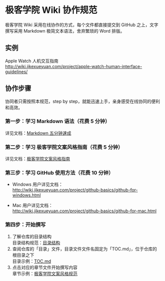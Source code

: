 # 极客学院 Wiki 协作规范

极客学院 Wiki 采用在线协作的方式，每个文件都直接提交到 GitHub 之上，文字撰写采用 Markdown 极简文本语法，舍弃繁琐的 Word 排版。

## 实例

Apple Watch 人机交互指南       
<http://wiki.jikexueyuan.com/project/apple-watch-human-interface-guidelines/>   

## 协作步骤

协同者只需按照本规范，step by step，就能迅速上手，亲身感受在线协同的便利和高效。

### 第一步：学习 Markdown 语法（花费 5 分钟）

详见文档：[Markdown 五分钟速成](markdown.md)

### 第二步：学习 极客学院文案风格指南（花费 5 分钟）

详见文档：[极客学院文案风格指南](copywriting-guide.md)

### 第三步：学习 GitHub 使用方法（花费 10 分钟）

- Windows 用户详见文档：   
<http://wiki.jikexueyuan.com/project/github-basics/github-for-windows.html>

- Mac 用户详见文档：  
<http://wiki.jikexueyuan.com/project/github-basics/github-for-mac.html>

### 第四步：开始撰写

1. 了解仓库的目录结构   
目录结构规范：[目录结构](toc-struct.md)
2. 查阅仓库的「目录」文件，目录文件文件名固定为「TOC.md」，位于仓库的根目录之下    
目录示例：[TOC.md](TOC.md) 
3. 点击对应的章节文件开始撰写内容    
章节示例：[极客学院文案风格规范](copywriting-guide.md)


